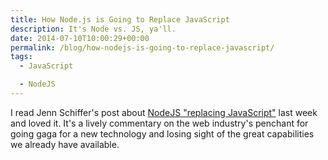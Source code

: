 ```yaml
---
title: How Node.js is Going to Replace JavaScript
description: It's Node vs. JS, ya'll.
date: 2014-07-10T10:00:29+00:00
permalink: /blog/how-nodejs-is-going-to-replace-javascript/
tags:
  - JavaScript

  - NodeJS
---
```


I read Jenn Schiffer's post about [NodeJS "replacing JavaScript"](https://medium.com/cool-code-pal/how-node-js-is-going-to-replace-javascript-cf72b588b1b) last week and loved it. It's a lively commentary on the web industry's penchant for going gaga for a new technology and losing sight of the great capabilities we already have available.
